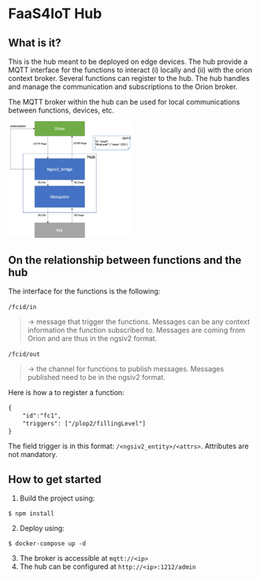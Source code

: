 # FaaS4IoT Hub

## What is it?
This is the hub meant to be deployed on edge devices. 
The hub provide a MQTT interface for the functions to interact (i) locally and (ii) with the orion context broker.
Several functions can register to the hub. The hub handles and manage the communication and subscriptions to the Orion broker.

The MQTT broker within the hub can be used for local communications between functions, devices, etc.

<img src="../deployer/doc/images/hub.png" width="50%" height="50%">

## On the relationship between functions and the hub
The interface for the functions is the following:

`/fcid/in` 
> -> message that trigger the functions. Messages can be any context information the function subscribed to. Messages are coming from Orion and are thus in the ngsiv2 format.

`/fcid/out` 
> -> the channel for functions to publish messages. Messages published need to be in the ngsiv2 format.

Here is how a to register a function:
```
{
    "id":"fc1",
    "triggers": ["/plop2/fillingLevel"]
}
```

The field trigger is in this format: `/<ngsiv2_entity>/<attrs>`. Attributes are not mandatory.

## How to get started
1. Build the project using:
```console
$ npm install
```
2. Deploy using:
```console
$ docker-compose up -d
```
3. The broker is accessible at `mqtt://<ip>`
4. The hub can be configured at `http://<ip>:1212/admin`


